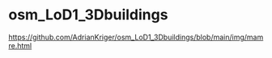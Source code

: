 # osm_LoD1_3Dbuildings


https://github.com/AdrianKriger/osm_LoD1_3Dbuildings/blob/main/img/mamre.html
